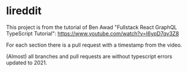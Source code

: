 # lireddit

This project is from the tutorial of Ben Awad "Fullstack React GraphQL TypeScript Tutorial":
https://www.youtube.com/watch?v=I6ypD7qv3Z8

For each section there is a pull request with a timestamp from the video.

(Almost) all branches and pull requests are without typescript errors updated to 2021.
